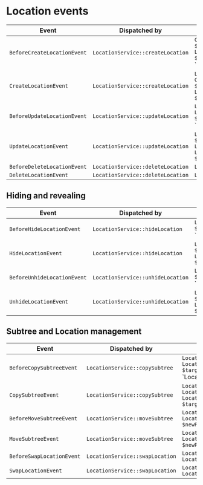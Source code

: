 # Location events

| Event | Dispatched by | Properties |
|---|---|---|
|`BeforeCreateLocationEvent`|`LocationService::createLocation`|`ContentInfo $contentInfo`</br>`LocationCreateStruct $locationCreateStruct`</br>`Location|null $location`|
|`CreateLocationEvent`|`LocationService::createLocation`|`Location $location`</br>`ContentInfo $contentInfo`</br>`LocationCreateStruct $locationCreateStruct`|
|`BeforeUpdateLocationEvent`|`LocationService::updateLocation`|`Location $location`</br>`LocationUpdateStruct $locationUpdateStruct`</br>`Location|null $updatedLocation`|
|`UpdateLocationEvent`|`LocationService::updateLocation`|`Location $updatedLocation`</br>`Location $location`</br>`LocationUpdateStruct $locationUpdateStruct`|
|`BeforeDeleteLocationEvent`|`LocationService::deleteLocation`|`Location $location`|
|`DeleteLocationEvent`|`LocationService::deleteLocation`|`Location $location`|

## Hiding and revealing

| Event | Dispatched by | Properties |
|---|---|---|
|`BeforeHideLocationEvent`|`LocationService::hideLocation`|`Location $location`</br>`Location|null $hiddenLocation`|
|`HideLocationEvent`|`LocationService::hideLocation`|`Location $hiddenLocation`</br>`Location $location`|
|`BeforeUnhideLocationEvent`|`LocationService::unhideLocation`|`Location $location`</br>`Location|null $revealedLocation`|
|`UnhideLocationEvent`|`LocationService::unhideLocation`|`Location $revealedLocation`</br>`Location $location`|

## Subtree and Location management

| Event | Dispatched by | Properties |
|---|---|---|
|`BeforeCopySubtreeEvent`|`LocationService::copySubtree`|`Location $subtree`</br>`Location $targetParentLocation`</br>`Location|null $location`|
|`CopySubtreeEvent`|`LocationService::copySubtree`|`Location $location`</br>`Location $subtree`</br>`Location $targetParentLocation`|
|`BeforeMoveSubtreeEvent`|`LocationService::moveSubtree`|`Location $location`</br>`Location $newParentLocation`|
|`MoveSubtreeEvent`|`LocationService::moveSubtree`|`Location $location`</br>`Location $newParentLocation`|
|`BeforeSwapLocationEvent`|`LocationService::swapLocation`|`Location $location1`</br>`Location $location2`|
|`SwapLocationEvent`|`LocationService::swapLocation`|`Location $location1`</br>`Location $location2`|
